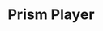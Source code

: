 ---
description: 简单到不能再简单，可以在 mac 与 iphone 间同步音乐。
layout: post
results:
- primaryGenreName: Music
  version: '1.0'
  formattedPrice: 免费
  genreIds:
  - '6011'
  - '6012'
  artworkUrl60: http://is2.mzstatic.com/image/thumb/Purple20/v4/47/19/6d/47196df5-14df-abae-b1ad-d23363cedabe/source/60x60bb.jpg
  minimumOsVersion: '9.0'
  appletvScreenshotUrls: &a []
  sellerName: Iryna Aharkova
  supportedDevices:
  - iPad2Wifi
  - iPad23G
  - iPhone4S
  - iPadThirdGen
  - iPadThirdGen4G
  - iPhone5
  - iPodTouchFifthGen
  - iPadFourthGen
  - iPadFourthGen4G
  - iPadMini
  - iPadMini4G
  - iPhone5c
  - iPhone5s
  - iPhone6
  - iPhone6Plus
  - iPodTouchSixthGen
  genres:
  - 音乐
  - 生活
  currentVersionReleaseDate: '2016-07-10T21:21:28Z'
  trackName: Prism Player
  isVppDeviceBasedLicensingEnabled: true
  description: "Simple player for you.\nEasy to use.\nMinimalist designs.\n\nSync,
    stream and cache your entire music library between Mac and iPhone in high
    quality. \n\nFile Sharing in Music Manager.\niTunes Playlist.\n\nJust
    listen to your Music."
  price: 0
  trackId: 1127822147
  releaseDate: '2016-07-10T21:21:28Z'
  advisories: *a
  screenshotUrls:
  - http://a2.mzstatic.com/us/r30/Purple18/v4/20/cf/ee/20cfee39-800f-5cb0-4c84-483120f4e656/screen696x696.jpeg
  - http://a5.mzstatic.com/us/r30/Purple60/v4/6e/1b/be/6e1bbef0-0be7-7d15-3a61-d944672cad88/screen696x696.jpeg
  - http://a5.mzstatic.com/us/r30/Purple20/v4/eb/ab/58/ebab58dc-7ea6-a443-a67b-116e241aa833/screen696x696.jpeg
  artistViewUrl: https://itunes.apple.com/cn/developer/iryna-aharkova/id1127822146?uo=4
  primaryGenreId: 6011
  kind: software
  fileSizeBytes: '2276824'
  bundleId: com.yobibyte.PrismPlayer
  trackContentRating: 4+
  trackCensoredName: Prism Player
  contentAdvisoryRating: 4+
  isGameCenterEnabled: false
  artistName: Iryna Aharkova
  languageCodesISO2A:
  - EN
  features: *a
  wrapperType: software
  artworkUrl512: http://is2.mzstatic.com/image/thumb/Purple20/v4/47/19/6d/47196df5-14df-abae-b1ad-d23363cedabe/source/512x512bb.jpg
  artworkUrl100: http://is2.mzstatic.com/image/thumb/Purple20/v4/47/19/6d/47196df5-14df-abae-b1ad-d23363cedabe/source/100x100bb.jpg
  trackViewUrl: https://geo.itunes.apple.com/cn/app/prism-player/id1127822147?mt=8&uo=4
  artistId: 1127822146
  currency: CNY
  ipadScreenshotUrls: *a
category: 音乐
tags: tag1
resultCount: 1
title: Prism Player

---